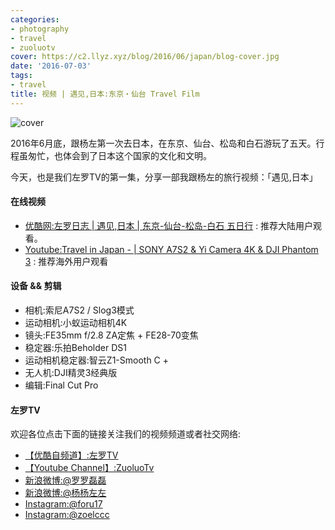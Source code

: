 ```yaml
---
categories:
- photography
- travel
- zuoluotv
cover: https://c2.llyz.xyz/blog/2016/06/japan/blog-cover.jpg
date: '2016-07-03'
tags:
- travel
title: 视频 | 遇见,日本:东京・仙台 Travel Film
---
```


![cover](https://c2.llyz.xyz/blog/2016/06/japan/blog-cover.jpg)

2016年6月底，跟杨左第一次去日本，在东京、仙台、松岛和白石游玩了五天。行程虽匆忙，也体会到了日本这个国家的文化和文明。

今天，也是我们左罗TV的第一集，分享一部我跟杨左的旅行视频：「遇见,日本」

#### 在线视频

- [优酷网:左罗日志 | 遇见,日本 | 东京-仙台-松岛-白石 五日行](https://v.youku.com/v_show/id_XMTYzMDI5OTU4OA==.html) : 推荐大陆用户观看。
- [Youtube:Travel in Japan - | SONY A7S2 & Yi Camera 4K & DJI Phantom 3](https://www.youtube.com/watch?v=gR_jg1cYPbQ) : 推荐海外用户观看

#### 设备 && 剪辑

- 相机:索尼A7S2 / Slog3模式
- 运动相机:小蚁运动相机4K
- 镜头:FE35mm f/2.8 ZA定焦 + FE28-70变焦
- 稳定器:乐拍Beholder DS1
- 运动相机稳定器:智云Z1-Smooth C +
- 无人机:DJI精灵3经典版
- 编辑:Final Cut Pro

#### 左罗TV

欢迎各位点击下面的链接关注我们的视频频道或者社交网络:

- [【优酷自频道】:左罗TV](https://i.youku.com/i/UMjQyNzQ2NTA4)
- [【Youtube Channel】:ZuoluoTv](https://www.youtube.com/channel/UCFCs9KNL6f2ZMKsoU7rjbkg)
- [新浪微博:@罗罗磊磊](https://weibo.com/foru17)
- [新浪微博:@杨杨左左](https://www.weibo.com/809033993?is_all=1)
- [Instagram:@foru17](https://www.instagram.com/foru17/)
- [Instagram:@zoelccc](https://www.instagram.com/zoelccc/)
